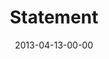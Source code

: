 ---
layout: message
category: message
series: "ROI"
title: "Statement"
date: 2013-04-13-00-00
message_id: 776
audio-description: "We’ll have the chance to invest for an enormous return."
audio: "http://www.crossroads.net/players/media/hq/roi_06.mp3"
audio-title: "Statement"
audio-duration: "43:01"
program-description: "Program - WK6 ROI"
program: "http://www.crossroads.net/players/media/hq/04_13-14_13Program_LO.pdf"
program-title: "Statement"
video-description: "We’ll have the chance to invest for an enormous return."
video-title: "Statement"
video: "https://s3.amazonaws.com/crossroadsvideomessages/roi_06.mp4"
video-poster: "https://www.crossroads.net/uploadedfiles/roi_06_still.jpg"
---